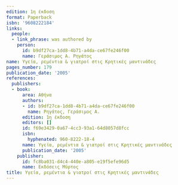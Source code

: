```yaml
---
edition: 1η έκδοση
format: Paperback
isbn: '9608222184'
links:
  people:
  - link_phrase: was authored by
    person:
      id: b9df27ca-1dd8-4b71-a4da-ce67fe246f00
      name: Γεράσιμος Α. Ρηγάτος
name: Υγεία, ρεμέντια & γιατροί στις Κρητικές μαντινάδες
pages_number: 179
publication_date: '2005'
references:
  publishers:
  - book:
      area: Αθήνα
      authors:
      - id: b9df27ca-1dd8-4b71-a4da-ce67fe246f00
        name: Ρηγάτος, Γεράσιμος Α.
      edition: 1η έκδοση
      editors: []
      id: f69e3429-0a67-4cc3-93a1-64d8057d8fcc
      isbn:
        hyphenated: 960-8222-18-4
      name: Υγεία, ρεμέντια & γιατροί στις Κρητικές μαντινάδες
      publication_date: '2005'
    publisher:
      id: fc8ba031-d4c4-440e-a805-e19f5efe96d5
      name: Εκδόσεις Μύρτος
title: Υγεία, ρεμέντια & γιατροί στις Κρητικές μαντινάδες
---
```


